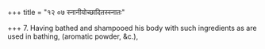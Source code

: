 +++
title = "१२ ०७ स्नानीयोच्छादितस्स्नातः"

+++
7. Having bathed and shampooed his body with such ingredients as are used in bathing, (aromatic powder, &c.),
